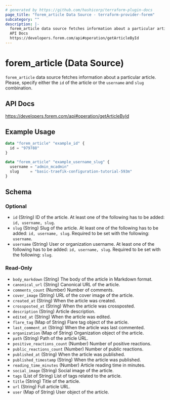 ```yaml
---
# generated by https://github.com/hashicorp/terraform-plugin-docs
page_title: "forem_article Data Source - terraform-provider-forem"
subcategory: ""
description: |-
  forem_article data source fetches information about a particular article. Please, specify either the id of the article or the username and slug combination.
  API Docs
  https://developers.forem.com/api#operation/getArticleById
---
```


# forem_article (Data Source)

`forem_article` data source fetches information about a particular article. Please, specify either the `id` of the article or the `username` and `slug` combination.

## API Docs

https://developers.forem.com/api#operation/getArticleById

## Example Usage

```terraform
data "forem_article" "example_id" {
  id = "979788"
}

data "forem_article" "example_username_slug" {
  username = "admin_mcadmin"
  slug     = "basic-traefik-configuration-tutorial-593m"
}
```

<!-- schema generated by tfplugindocs -->
## Schema

### Optional

- `id` (String) ID of the article. At least one of the following has to be added: `id, username, slug`.
- `slug` (String) Slug of the article. At least one of the following has to be added: `id, username, slug`. Required to be set with the following: `username`.
- `username` (String) User or organization username. At least one of the following has to be added: `id, username, slug`. Required to be set with the following: `slug`.

### Read-Only

- `body_markdown` (String) The body of the article in Markdown format.
- `canonical_url` (String) Canonical URL of the article.
- `comments_count` (Number) Number of comments.
- `cover_image` (String) URL of the cover image of the article.
- `created_at` (String) When the article was created.
- `crossposted_at` (String) When the article was crossposted.
- `description` (String) Article description.
- `edited_at` (String) When the article was edited.
- `flare_tag` (Map of String) Flare tag object of the article.
- `last_comment_at` (String) When the article was last commented.
- `organization` (Map of String) Organization object of the article.
- `path` (String) Path of the article URL.
- `positive_reactions_count` (Number) Number of positive reactions.
- `public_reactions_count` (Number) Number of public reactions.
- `published_at` (String) When the article was published.
- `published_timestamp` (String) When the article was published.
- `reading_time_minutes` (Number) Article reading time in minutes.
- `social_image` (String) Social image of the article.
- `tags` (List of String) List of tags related to the article.
- `title` (String) Title of the article.
- `url` (String) Full article URL.
- `user` (Map of String) User object of the article.


